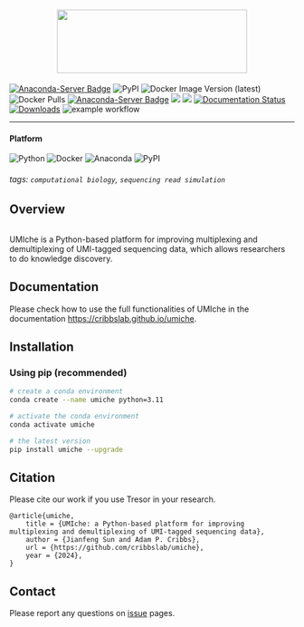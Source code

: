 <h1 align="center">
    <img src="https://github.com/cribbslab/umiche/blob/main/img/UMIche-logo.png?raw=true" width="336" height="112">
    <br>
</h1>

[![Anaconda-Server Badge](https://anaconda.org/jianfeng_sun/umiche/badges/latest_release_date.svg)](https://anaconda.org/jianfeng_sun/umiche)
![PyPI](https://img.shields.io/pypi/v/umiche?logo=PyPI)
![Docker Image Version (latest)](https://img.shields.io/docker/v/2003100127/umiche)
![Docker Pulls](https://img.shields.io/docker/pulls/2003100127/umiche)
[![Anaconda-Server Badge](https://anaconda.org/jianfeng_sun/umiche/badges/version.svg)](https://anaconda.org/jianfeng_sun/umiche)
![](https://img.shields.io/docker/automated/2003100127/umiche.svg)
![](https://img.shields.io/github/stars/cribbslab/umiche?logo=GitHub&color=blue)
[![Documentation Status](https://readthedocs.org/projects/umiche/badge/?version=latest)](https://umiche.readthedocs.io/en/latest/?badge=latest)
[![Downloads](https://pepy.tech/badge/umiche)](https://pepy.tech/project/umiche)
![example workflow](https://github.com/github/docs/actions/workflows/main.yml/badge.svg)

<hr>

#### Platform

![Python](https://img.shields.io/badge/-Python-000?&logo=Python)
![Docker](https://img.shields.io/badge/-Docker-000?&logo=Docker)
![Anaconda](https://img.shields.io/badge/-Anaconda-000?&logo=Anaconda)
![PyPI](https://img.shields.io/badge/-PyPI-000?&logo=PyPI)

###### tags: `computational biology`, `sequencing read simulation`

## Overview

```angular2html

```

UMIche is a Python-based platform for improving multiplexing and demultiplexing of UMI-tagged sequencing data, which allows researchers to do knowledge discovery.

## Documentation

Please check how to use the full functionalities of UMIche in the documentation https://cribbslab.github.io/umiche.

## Installation

### Using pip (recommended)

```sh
# create a conda environment
conda create --name umiche python=3.11

# activate the conda environment
conda activate umiche

# the latest version
pip install umiche --upgrade
```

## Citation

Please cite our work if you use Tresor in your research.
```angular2html
@article{umiche,
    title = {UMIche: a Python-based platform for improving multiplexing and demultiplexing of UMI-tagged sequencing data},
    author = {Jianfeng Sun and Adam P. Cribbs},
    url = {https://github.com/cribbslab/umiche},
    year = {2024},
}
```

## Contact

Please report any questions on [issue](https://github.com/2003100127/umiche/issues) pages.
